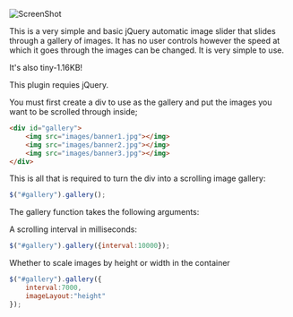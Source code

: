 ![ScreenShot](https://raw.github.com/harryjjacobs/autoslider/master/slider-demo.jpg)

This is a very simple and basic jQuery automatic image slider that slides through a gallery of images. It has no user controls however the speed at which it goes through the images can be changed. It is very simple to use.

It's also tiny-1.16KB!

This plugin requies jQuery.

You must first create a div to use as the gallery and put the images you want to be scrolled through inside;
```html
<div id="gallery">
	<img src="images/banner1.jpg"></img>
	<img src="images/banner2.jpg"></img>
	<img src="images/banner3.jpg"></img>
</div>
```
This is all that is required to turn the div into a scrolling image gallery:
```javascript
$("#gallery").gallery();
```

The gallery function takes the following arguments:

A scrolling interval in milliseconds:
```javascript
$("#gallery").gallery({interval:10000});
```

Whether to scale images by height or width in the container
```javascript
$("#gallery").gallery({
	interval:7000,
	imageLayout:"height"
});
```

